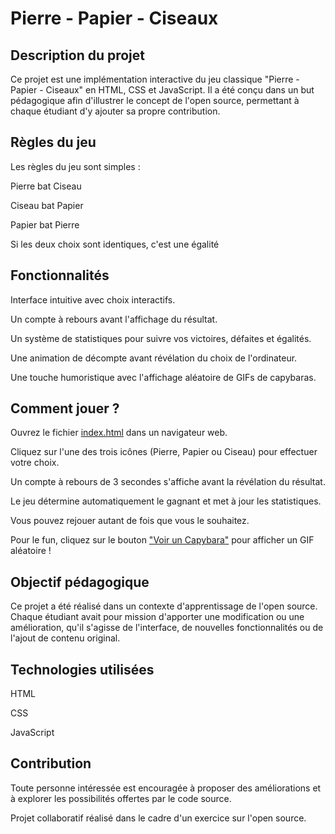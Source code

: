 # Pierre - Papier - Ciseaux

## Description du projet

Ce projet est une implémentation interactive du jeu classique "Pierre - Papier - Ciseaux" en HTML, CSS et JavaScript. Il a été conçu dans un but pédagogique afin d'illustrer le concept de l'open source, permettant à chaque étudiant d'y ajouter sa propre contribution.

## Règles du jeu

Les règles du jeu sont simples :

Pierre bat Ciseau

Ciseau bat Papier

Papier bat Pierre

Si les deux choix sont identiques, c'est une égalité

## Fonctionnalités

Interface intuitive avec choix interactifs.

Un compte à rebours avant l'affichage du résultat.

Un système de statistiques pour suivre vos victoires, défaites et égalités.

Une animation de décompte avant révélation du choix de l'ordinateur.

Une touche humoristique avec l'affichage aléatoire de GIFs de capybaras.

## Comment jouer ?

Ouvrez le fichier [index.html](https://www.youtube.com/watch?v=dQw4w9WgXcQ) dans un navigateur web.

Cliquez sur l'une des trois icônes (Pierre, Papier ou Ciseau) pour effectuer votre choix.

Un compte à rebours de 3 secondes s'affiche avant la révélation du résultat.

Le jeu détermine automatiquement le gagnant et met à jour les statistiques.

Vous pouvez rejouer autant de fois que vous le souhaitez.

Pour le fun, cliquez sur le bouton ["Voir un Capybara"](https://www.youtube.com/watch?v=dQw4w9WgXcQ) pour afficher un GIF aléatoire !

## Objectif pédagogique

Ce projet a été réalisé dans un contexte d'apprentissage de l'open source. Chaque étudiant avait pour mission d'apporter une modification ou une amélioration, qu'il s'agisse de l'interface, de nouvelles fonctionnalités ou de l'ajout de contenu original.

## Technologies utilisées

HTML

CSS

JavaScript

## Contribution

Toute personne intéressée est encouragée à proposer des améliorations et à explorer les possibilités offertes par le code source.

Projet collaboratif réalisé dans le cadre d'un exercice sur l'open source.